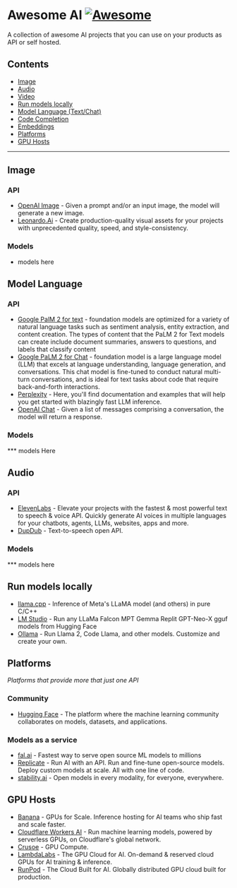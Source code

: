 # Awesome AI [![Awesome](https://cdn.rawgit.com/sindresorhus/awesome/d7305f38d29fed78fa85652e3a63e154dd8e8829/media/badge.svg)](https://github.com/brunocroh/awesome-ai-apis/)

A collection of awesome AI projects that you can use on your products as API or self hosted.

## Contents

- [Image](#image)
- [Audio](#audio)
- [Video](#video)
- [Run models locally](#local-models)
- [Model Language (Text/Chat)](#model-language)
- [Code Completion](#code-completion)
- [Embeddings](#embeddings)
- [Platforms](#platforms)
- [GPU Hosts](#gpu-hosts)

---

## Image

### API

- [OpenAI Image](https://platform.openai.com/docs/api-reference/images) - Given a prompt and/or an input image, the model will generate a new image.
- [Leonardo.Ai](https://leonardo.ai/api/) - Create production-quality visual assets for your projects with unprecedented quality, speed, and style-consistency.

### Models

- models here

## Model Language

### API

- [Google PalM 2 for text](https://replicate.com/meta/llama-2-13b-chat) - foundation models are optimized for a variety of natural language tasks such as sentiment analysis, entity extraction, and content creation. The types of content that the PaLM 2 for Text models can create include document summaries, answers to questions, and labels that classify content
- [Google PaLM 2 for Chat](https://cloud.google.com/vertex-ai/docs/generative-ai/model-reference/text-chat) - foundation model is a large language model (LLM) that excels at language understanding, language generation, and conversations. This chat model is fine-tuned to conduct natural multi-turn conversations, and is ideal for text tasks about code that require back-and-forth interactions.
- [Perplexity](https://docs.perplexity.ai/reference/post_chat_completions) - Here, you'll find documentation and examples that will help you get started with blazingly fast LLM inference.
- [OpenAI Chat](https://platform.openai.com/docs/api-reference/chat) - Given a list of messages comprising a conversation, the model will return a response.

### Models

\*\*\* models Here

## Audio

### API

- [ElevenLabs](https://elevenlabs.io/api) - Elevate your projects with the fastest & most powerful text to speech & voice API. Quickly generate AI voices in multiple languages for your chatbots, agents, LLMs, websites, apps and more.
- [DupDub](https://www.dupdub.com/api) - Text-to-speech open API.

### Models

\*\*\* models here

## Run models locally

- [llama.cpp](https://github.com/ggerganov/llama.cpp) - Inference of Meta's LLaMA model (and others) in pure C/C++
- [LM Studio](https://lmstudio.ai/) - Run any LLaMa Falcon MPT Gemma Replit GPT-Neo-X gguf models from Hugging Face
- [Ollama](https://ollama.com/) - Run Llama 2, Code Llama, and other models. Customize and create your own.

## Platforms

_Platforms that provide more that just one API_

### Community

- [Hugging Face](https://huggingface.co/) - The platform where the machine learning community collaborates on models, datasets, and applications.

### Models as a service

- [fal.ai](https://fal.ai/) - Fastest way to serve open source ML models to millions
- [Replicate](https://replicate.com/) - Run AI with an API. Run and fine-tune open-source models. Deploy custom models at scale. All with one line of code.
- [stability.ai](https://stability.ai/) - Open models in every modality, for everyone, everywhere.

## GPU Hosts

- [Banana](https://www.banana.dev/#pricing) - GPUs for Scale. Inference hosting for AI teams who ship fast and scale faster.
- [Cloudflare Workers AI](https://developers.cloudflare.com/workers-ai/) - Run machine learning models, powered by serverless GPUs, on Cloudflare's global network.
- [Crusoe](https://www.crusoe.ai/cloud/pricing/index.html) - GPU Compute.
- [LambdaLabs](https://lambdalabs.com/) - The GPU Cloud for AI. On-demand & reserved cloud GPUs for AI training & inference.
- [RunPod](https://www.runpod.io) - The Cloud Built for AI. Globally distributed GPU cloud built for production.
